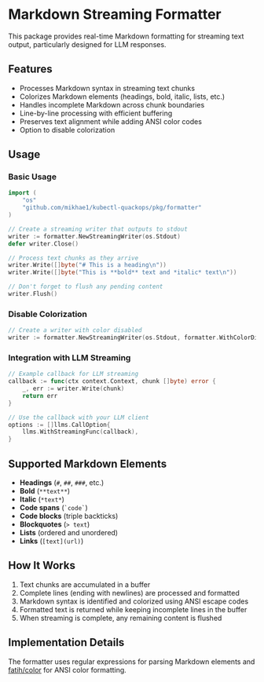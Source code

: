 # Markdown Streaming Formatter

This package provides real-time Markdown formatting for streaming text output, particularly designed for LLM responses.

## Features

- Processes Markdown syntax in streaming text chunks
- Colorizes Markdown elements (headings, bold, italic, lists, etc.)
- Handles incomplete Markdown across chunk boundaries
- Line-by-line processing with efficient buffering
- Preserves text alignment while adding ANSI color codes
- Option to disable colorization

## Usage

### Basic Usage

```go
import (
    "os"
    "github.com/mikhae1/kubectl-quackops/pkg/formatter"
)

// Create a streaming writer that outputs to stdout
writer := formatter.NewStreamingWriter(os.Stdout)
defer writer.Close()

// Process text chunks as they arrive
writer.Write([]byte("# This is a heading\n"))
writer.Write([]byte("This is **bold** text and *italic* text\n"))

// Don't forget to flush any pending content
writer.Flush()
```

### Disable Colorization

```go
// Create a writer with color disabled
writer := formatter.NewStreamingWriter(os.Stdout, formatter.WithColorDisabled())
```

### Integration with LLM Streaming

```go
// Example callback for LLM streaming
callback := func(ctx context.Context, chunk []byte) error {
    _, err := writer.Write(chunk)
    return err
}

// Use the callback with your LLM client
options := []llms.CallOption{
    llms.WithStreamingFunc(callback),
}
```

## Supported Markdown Elements

- **Headings** (`#`, `##`, `###`, etc.)
- **Bold** (`**text**`)
- **Italic** (`*text*`)
- **Code spans** (`` `code` ``)
- **Code blocks** (triple backticks)
- **Blockquotes** (`> text`)
- **Lists** (ordered and unordered)
- **Links** (`[text](url)`)

## How It Works

1. Text chunks are accumulated in a buffer
2. Complete lines (ending with newlines) are processed and formatted
3. Markdown syntax is identified and colorized using ANSI escape codes
4. Formatted text is returned while keeping incomplete lines in the buffer
5. When streaming is complete, any remaining content is flushed

## Implementation Details

The formatter uses regular expressions for parsing Markdown elements and [fatih/color](https://github.com/fatih/color) for ANSI color formatting.
